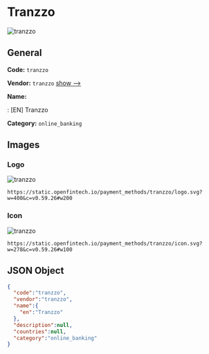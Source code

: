 
# Tranzzo 
![tranzzo](https://static.openfintech.io/payment_methods/tranzzo/logo.svg?w=400&c=v0.59.26#w200)  

## General 
**Code:** `tranzzo` 
 
**Vendor:** `tranzzo` [show -->](/vendors/tranzzo/) 
 
**Name:** 
 
:	[EN] Tranzzo 
 
**Category:** `online_banking` 
 

## Images 

### Logo 
![tranzzo](https://static.openfintech.io/payment_methods/tranzzo/logo.svg?w=400&c=v0.59.26#w200)  

```
https://static.openfintech.io/payment_methods/tranzzo/logo.svg?w=400&c=v0.59.26#w200
```  

### Icon 
![tranzzo](https://static.openfintech.io/payment_methods/tranzzo/icon.svg?w=278&c=v0.59.26#w100)  

```
https://static.openfintech.io/payment_methods/tranzzo/icon.svg?w=278&c=v0.59.26#w100
```  

## JSON Object 

```json
{
  "code":"tranzzo",
  "vendor":"tranzzo",
  "name":{
    "en":"Tranzzo"
  },
  "description":null,
  "countries":null,
  "category":"online_banking"
}
```  
